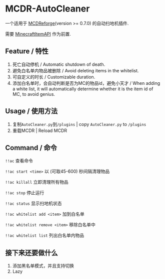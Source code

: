 # MCDR-AutoCleaner

一个适用于 [MCDReforge](https://github.com/Fallen-Breath/MCDReforged)(version >= 0.7.0) 的自动扫地机插件.

需要 [MinecraftItemAPI](https://github.com/Forgot-Dream/MinecraftItemAPI) 作为前置.

## Feature / 特性

1. 死亡自动停机 / Automatic shutdown of death.
2. 避免白名单内物品被删除 / Avoid deleting items in the whitelist.
3. 可自定义的时长 / Customizable duration.
4. 添加白名单时，会自动判断是否为MC的物品id，避免小天才 / When adding a white list, it will automatically determine whether it is the item id of MC, to avoid genius.

## Usage / 使用方法

1. 复制`AutoCleaner.py`到`/plugins` | copy `AutoCleaner.py` to `/plugins`
2. 重载MCDR | Reload MCDR

## Command / 命令

`!!ac` 查看命令

`!!ac start <time>` 以 <time>(可取45-600) 秒间隔清理物品
  
`!!ac killall` 立即清理所有物品

`!!ac stop` 停止运行

`!!ac status` 显示扫地机状态

`!!ac whitelist add <item>` 加<item>到白名单

`!!ac whitelist remove <item>` 移除白名单中<item>
  
`!!ac whitelist list` 列出白名单内物品

## 接下来还要做什么

1. 添加黑名单模式，并且支持切换
2. Lazy
